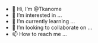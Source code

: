 - 👋 Hi, I’m @Tkanome
- 👀 I’m interested in ...
- 🌱 I’m currently learning ...
- 💞️ I’m looking to collaborate on ...
- 📫 How to reach me ...

<!---
Tkanome/Tkanome is a ✨ special ✨ repository because its `README.md` (this file) appears on your GitHub profile.
You can click the Preview link to take a look at your changes.
--->

